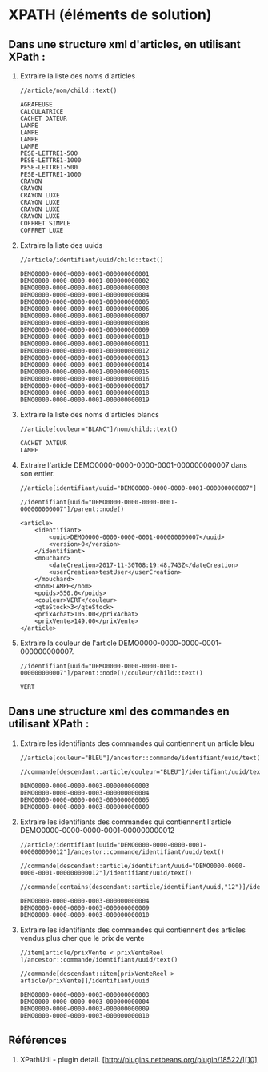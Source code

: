 # XPATH (éléments de solution)

## Dans une structure xml d'articles, en utilisant XPath :

1. Extraire la liste des noms d'articles
    ```
    //article/nom/child::text()
    ```
    ```    
    AGRAFEUSE
    CALCULATRICE
    CACHET DATEUR
    LAMPE
    LAMPE
    LAMPE
    LAMPE
    PESE-LETTRE1-500
    PESE-LETTRE1-1000
    PESE-LETTRE1-500
    PESE-LETTRE1-1000
    CRAYON
    CRAYON
    CRAYON LUXE
    CRAYON LUXE
    CRAYON LUXE
    CRAYON LUXE
    COFFRET SIMPLE
    COFFRET LUXE
    ```

1. Extraire la liste des uuids
    ```
    //article/identifiant/uuid/child::text()
    ```
    ```    
    DEMO0000-0000-0000-0001-000000000001
    DEMO0000-0000-0000-0001-000000000002
    DEMO0000-0000-0000-0001-000000000003
    DEMO0000-0000-0000-0001-000000000004
    DEMO0000-0000-0000-0001-000000000005
    DEMO0000-0000-0000-0001-000000000006
    DEMO0000-0000-0000-0001-000000000007
    DEMO0000-0000-0000-0001-000000000008
    DEMO0000-0000-0000-0001-000000000009
    DEMO0000-0000-0000-0001-000000000010
    DEMO0000-0000-0000-0001-000000000011
    DEMO0000-0000-0000-0001-000000000012
    DEMO0000-0000-0000-0001-000000000013
    DEMO0000-0000-0000-0001-000000000014
    DEMO0000-0000-0000-0001-000000000015
    DEMO0000-0000-0000-0001-000000000016
    DEMO0000-0000-0000-0001-000000000017
    DEMO0000-0000-0000-0001-000000000018
    DEMO0000-0000-0000-0001-000000000019
    ```

1. Extraire la liste des noms d'articles blancs
    ```
    //article[couleur="BLANC"]/nom/child::text()
    ```
    ```
    CACHET DATEUR
    LAMPE
    ```

1. Extraire l'article  DEMO0000-0000-0000-0001-000000000007 dans son entier.

    ```
    //article[identifiant/uuid="DEMO0000-0000-0000-0001-000000000007"]

    //identifiant[uuid="DEMO0000-0000-0000-0001-000000000007"]/parent::node()
    ```
    ```
    <article>
        <identifiant>
            <uuid>DEMO0000-0000-0000-0001-000000000007</uuid>
            <version>0</version>
        </identifiant>
        <mouchard>
            <dateCreation>2017-11-30T08:19:48.743Z</dateCreation>
            <userCreation>testUser</userCreation>
        </mouchard>
        <nom>LAMPE</nom>
        <poids>550.0</poids>
        <couleur>VERT</couleur>
        <qteStock>3</qteStock>
        <prixAchat>105.00</prixAchat>
        <prixVente>149.00</prixVente>
    </article>
    ```
1. Extraire la couleur de l'article DEMO0000-0000-0000-0001-000000000007.
    ```
    //identifiant[uuid="DEMO0000-0000-0000-0001-000000000007"]/parent::node()/couleur/child::text()
    ```
    ```
    VERT
    ```

## Dans une structure xml des commandes en utilisant XPath :

1. Extraire les identifiants des commandes qui contiennent un article bleu
    ```
    //article[couleur="BLEU"]/ancestor::commande/identifiant/uuid/text()

    //commande[descendant::article/couleur="BLEU"]/identifiant/uuid/text()
    ```
    ```    
    DEMO0000-0000-0000-0003-000000000003
    DEMO0000-0000-0000-0003-000000000004
    DEMO0000-0000-0000-0003-000000000005
    DEMO0000-0000-0000-0003-000000000009
    ```

1. Extraire les identifiants des commandes qui contiennent l'article DEMO0000-0000-0000-0001-000000000012
    ```
    //article/identifiant[uuid="DEMO0000-0000-0000-0001-000000000012"]/ancestor::commande/identifiant/uuid/text()

    //commande[descendant::article/identifiant/uuid="DEMO0000-0000-0000-0001-000000000012"]/identifiant/uuid/text()

    //commande[contains(descendant::article/identifiant/uuid,"12")]/identifiant/uuid
    ```
    ```    
    DEMO0000-0000-0000-0003-000000000004
    DEMO0000-0000-0000-0003-000000000009
    DEMO0000-0000-0000-0003-000000000010
    ```

1. Extraire les identifiants des commandes qui contiennent des articles vendus plus cher que le prix de vente
    ```
    //item[article/prixVente < prixVenteReel ]/ancestor::commande/identifiant/uuid/text()

    //commande[descendant::item[prixVenteReel > article/prixVente]]/identifiant/uuid
    ```
    ```    
    DEMO0000-0000-0000-0003-000000000003
    DEMO0000-0000-0000-0003-000000000004
    DEMO0000-0000-0000-0003-000000000009
    DEMO0000-0000-0000-0003-000000000010
    ```

## Références

1. XPathUtil - plugin detail. [http://plugins.netbeans.org/plugin/18522/][10]

[10]:http://plugins.netbeans.org/plugin/18522/
